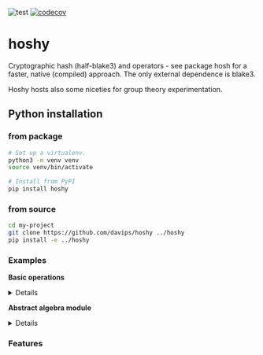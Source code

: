 ![test](https://github.com/davips/hoshy/workflows/test/badge.svg)
[![codecov](https://codecov.io/gh/davips/hoshy/branch/main/graph/badge.svg)](https://codecov.io/gh/davips/hoshy)

# hoshy
Cryptographic hash (half-blake3) and operators - see package hosh for a faster, native (compiled) approach.
The only external dependence is blake3.

Hoshy hosts also some niceties for group theory experimentation.

## Python installation
### from package
```bash
# Set up a virtualenv. 
python3 -m venv venv
source venv/bin/activate

# Install from PyPI
pip install hoshy
```

### from source
```bash
cd my-project
git clone https://github.com/davips/hoshy ../hoshy
pip install -e ../hoshy
```


### Examples
**Basic operations**
<details>
<p>

```python3
from hosh import Hash

# Hashes can be multiplied.
a = Hash(blob=b"Some large binary content...")
b = Hash(blob=b"Some other binary content. Might be, e.g., an action or another large content.")
c = a * b
print(f"{a} * {b} = {c}")
"""
0v58YxIhaae5NfYuXsoC1i * 04orKjYHAZraYORILOVwos = 3yT1A5oLlW2HpjSkgzo2yg
"""
```

```python3
print(~b)
# Multiplication can be reverted by the inverse hash. Zero is the identity hash.
print(f"{b} * {~b} = {b * ~b} = 0")
"""
211eErwhEiGnit0beo4tjo
04orKjYHAZraYORILOVwos * 211eErwhEiGnit0beo4tjo = 0000000000000000000000 = 0
"""
```

```python3

print(f"{b} * {Hash(0)} = {b * Hash(0)} = b")
"""
04orKjYHAZraYORILOVwos * 0000000000000000000000 = 04orKjYHAZraYORILOVwos = b
"""
```

```python3

print(f"{c} * {~b} = {c * ~b} = {a} = a")
"""
3yT1A5oLlW2HpjSkgzo2yg * 211eErwhEiGnit0beo4tjo = 0v58YxIhaae5NfYuXsoC1i = 0v58YxIhaae5NfYuXsoC1i = a
"""
```

```python3

print(f"{~a} * {c} = {~a * c} = {b} = b")
"""
4q4X1jczNK2eKCV4uxEPNk * 3yT1A5oLlW2HpjSkgzo2yg = 04orKjYHAZraYORILOVwos = 04orKjYHAZraYORILOVwos = b
"""
```

```python3

# Division is shorthand for reversion.
print(f"{c} / {b} = {c / b} = a")
"""
3yT1A5oLlW2HpjSkgzo2yg / 04orKjYHAZraYORILOVwos = 0v58YxIhaae5NfYuXsoC1i = a
"""
```

```python3

# Hash multiplication is not expected to be commutative.
print(f"{a * b} != {b * a}")
"""
3yT1A5oLlW2HpjSkgzo2yg != 4AvOF9Fbhakd26mosfuuvR
"""
```

```python3

# Hash multiplication is associative.
print(f"{a * (b * c)} = {(a * b) * c}")
"""
51UdYbEAGI5mVogE4aFFKe = 51UdYbEAGI5mVogE4aFFKe
"""
```

```python3


```


</p>
</details>

**Abstract algebra module**
<details>
<p>

```python3
from itertools import islice
from math import factorial

from hosh.algebra.cyclic import Z
from hosh.algebra.dihedral import D

# Direct product between:
#   symmetric group S4;
#   cyclic group Z5; and,
#   dihedral group D4.
from hosh.algebra.symmetric import S
from hosh.algebra.symmetric.perm import Perm

G = S(4) * Z(5) * D(4)
print(G)
"""
S4×Z5×D4
"""
```

```python3

# Sampling and operating over some pairs.
fetch5 = islice(G, 0, 5)
for a, b in zip(fetch5, G):
    print(a, "*", b, "=", a * b, sep="\t")
"""
«[0, 2, 1, 3], 2, r4»	*	«[2, 0, 3, 1], 0, s1»	=	«[1, 0, 3, 2], 2, s1»
«[3, 1, 0, 2], 1, s2»	*	«[1, 0, 3, 2], 0, r0»	=	«[1, 3, 2, 0], 1, s2»
«[1, 0, 3, 2], 1, s7»	*	«[3, 0, 1, 2], 1, r6»	=	«[2, 1, 0, 3], 2, s1»
«[0, 2, 1, 3], 2, r1»	*	«[2, 1, 0, 3], 2, s1»	=	«[1, 2, 0, 3], 4, s2»
«[1, 3, 0, 2], 1, s4»	*	«[3, 0, 1, 2], 3, r4»	=	«[2, 1, 3, 0], 4, s0»
"""
```

```python3

# Operator ~ is another way of sampling. Group S35 modulo 2^128.
G = S(35, 2 ** 128)
print(~G)
"""
[17, 32, 23, 1, 20, 26, 16, 28, 13, 21, 27, 0, 31, 24, 29, 14, 4, 8, 7, 19, 10, 11, 18, 2, 30, 12, 34, 33, 3, 15, 22, 5, 6, 9, 25]
"""
```

```python3

# Manual element creation. Group S35 modulo 2^128.
last_perm_i = factorial(35) - 1
last_128bit = 2 ** 128 - 1
a = Perm(i=last_perm_i, n=35, m=last_128bit)
print(a.i, "=", last_perm_i % last_128bit, sep="\t")
"""
124676958757991025765413114570153656349	=	124676958757991025765413114570153656349
"""
```

```python3

# Inverse element. Group S4 modulo 20.
a = Perm(i=21, n=4, m=20)
b = Perm(i=17, n=4, m=20)
print(a, "*", -a, "=", (a * -a).i, "=", a * -a)
"""
[1, 0, 2, 3] * [1, 0, 2, 3] = 0 = [0, 1, 2, 3]
"""
```

```python3

print(a, "*", b, "=", a * b)
"""
[1, 0, 2, 3] * [1, 2, 3, 0] = [0, 2, 3, 1]
"""
```

```python3

print(a, "*", b, "*", -b, "=", a * b * -b)
"""
[1, 0, 2, 3] * [1, 2, 3, 0] * [3, 0, 1, 2] = [1, 0, 2, 3]
"""
```


</p>
</details>



### Features
